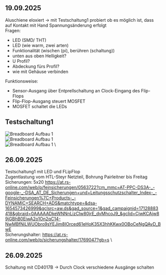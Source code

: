 ## 19.09.2025
Aluschiene eloxiert -> mit Testschaltung1 probiert ob es möglich ist, dass auf Kontakt mit Hand Spannungsänderung erfolgt \
Fragen:
- LED (SMD/ THT)
- LED (wie warm, zwei arten)
- Funktionalität (wischen (pi), berühren (schaltung))
- unten aus oben Helligkeit?
- U Profil?
- Abdeckung fürs Profil?
- wie mit Gehäuse verbinden

Funktionsweise:
- Sensor-Ausgang über Entprellschaltung an Clock-Eingang des Flip-Flops
- Flip-Flop-Ausgang steuert MOSFET
- MOSFET schaltet die LEDs


## Testschaltung1

![Breadboard Aufbau 1](images/Testschaltung1.00.png) \
![Breadboard Aufbau 1](images/Testschaltung1.01.png)  \
![Breadboard Aufbau 1](images/Testschaltung1.02.png)  \

## 26.09.2025
Testschaltung1 mit LED und FLipFlop \
Zugentlastung vom HTL-Steyr Netzteil, Bohrung Pairleitner bis Freitag \
Sicherungen: 5x20 https://at.rs-online.com/web/p/feinsicherungen/0563722?cm_mmc=AT-PPC-DS3A-_-google-_-DSA_AT_DE_Sicherungen+und+Leitungsschutzschalter_Index-_-Feinsicherungen%7C+Products-_-DYNAMIC+SEARCH+ADS&matchtype=&dsa-1654573426999&gclsrc=aw.ds&gad_source=1&gad_campaignid=17128883418&gbraid=0AAAAADkeWNNnLizClw80jrE_dvMhcoJ9_&gclid=CjwKCAjw89jGBhB0EiwA2o1On2qC14-NwMBfNiLWUObro9sYEJim8IOrced61eHoK35X3hhKKwx0OBoCeNgQAvD_BwE \
Sicherungshalter: https://at.rs-online.com/web/p/sicherungshalter/1769047?gb=s \

## 26.09.2025
Schaltung mit CD4017B -> Durch Clock verschiedene Ausgänge schalten
